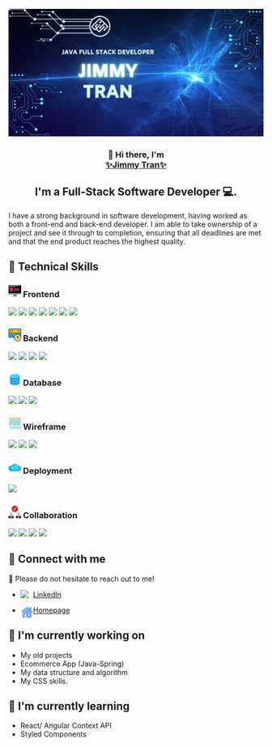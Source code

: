 ![](JimmyTran%20Technology%20Banner.jpg)

<h3 align="center">
👋 Hi there, I'm <br> <a href="https://www.yushi.dev/" target="_blank" rel="noreferrer">✨Jimmy Tran✨</a> 
</h3>

<h2 align="center">
I'm a Full-Stack Software Developer 💻.
</h2>

I have a strong background in software development, having worked as both a front-end and back-end developer. I am able to take ownership of a project and see it through to completion, ensuring that all deadlines are met and that the end product reaches the highest quality.

## 💼 Technical Skills

### <img src="frontend.svg" width="25px"> Frontend

![](https://img.shields.io/badge/HTML5-E34F26?style=for-the-badge&logo=html5&logoColor=white)
![](https://img.shields.io/badge/CSS3-1572B6?style=for-the-badge&logo=css3&logoColor=white)
![](https://img.shields.io/badge/JavaScript-F7DF1E?style=for-the-badge&logo=javascript&logoColor=black)
![](https://img.shields.io/badge/TypeScript-007ACC?style=for-the-badge&logo=typescript&logoColor=white)
![](https://img.shields.io/badge/Bootstrap-563D7C?style=for-the-badge&logo=bootstrap&logoColor=white)
![](https://img.shields.io/badge/React-20232A?style=for-the-badge&logo=react&logoColor=61DAFB)
![](https://img.shields.io/badge/Angular-DD0031?style=for-the-badge&logo=angular&logoColor=white)

### <img src="backend.svg" width="25px"> Backend

![](https://img.shields.io/badge/Node.js-43853D?style=for-the-badge&logo=node.js&logoColor=white)
![](https://img.shields.io/badge/Express.js-404D59?style=for-the-badge)
![](https://img.shields.io/badge/Java-ED8B00?style=for-the-badge&logo=openjdk&logoColor=white)
![](https://img.shields.io/badge/Spring-6DB33F?style=for-the-badge&logo=spring&logoColor=white)

### <img src="database.svg" width="25px"> Database

![](https://img.shields.io/badge/PostgreSQL-316192?style=for-the-badge&logo=postgresql&logoColor=white)
![](https://img.shields.io/badge/MySQL-005C84?style=for-the-badge&logo=mysql&logoColor=white)
![](https://img.shields.io/badge/SQLite-07405E?style=for-the-badge&logo=sqlite&logoColor=white)

### <img src="wireframe.svg" width="25px"> Wireframe

![](https://img.shields.io/badge/Figma-F24E1E?style=for-the-badge&logo=figma&logoColor=white)
![](https://img.shields.io/badge/Adobe%20Photoshop-31A8FF?style=for-the-badge&logo=Adobe%20Photoshop&logoColor=black)
![](https://img.shields.io/badge/Adobe%20Illustrator-FF9A00?style=for-the-badge&logo=adobe%20illustrator&logoColor=white)

### <img src="deployment.svg" width="25px"> Deployment

![](https://img.shields.io/badge/Amazon_AWS-232F3E?style=for-the-badge&logo=amazon-aws&logoColor=white)

### <img src="collaboration.svg" width="25px"> Collaboration

![](https://img.shields.io/badge/Slack-4A154B?style=for-the-badge&logo=slack&logoColor=white)
![](https://img.shields.io/badge/Discord-7289DA?style=for-the-badge&logo=discord&logoColor=white)
![](https://img.shields.io/badge/GitHub-100000?style=for-the-badge&logo=github&logoColor=white)
![](https://img.shields.io/badge/LinkedIn-0077B5?style=for-the-badge&logo=linkedin&logoColor=white)

## 🤝 Connect with me

💬 Please do not hesitate to reach out to me!

- <a href="https://www.linkedin.com/in/jimmy-tran-68b312199"><img align="left" src="https://www.vectorlogo.zone/logos/linkedin/linkedin-tile.svg" width="25px"/> LinkedIn</a>

- <a href="http://52.14.238.144/"><img align="left" src="homepage.svg" width="25px"/> Homepage</a>

## 🚀 I'm currently working on

- My old projects
- Ecommerce App (Java-Spring)
- My data structure and algorithm
- My CSS skills.

## 🔭 I'm currently learning

- React/ Angular Context API
- Styled Components
